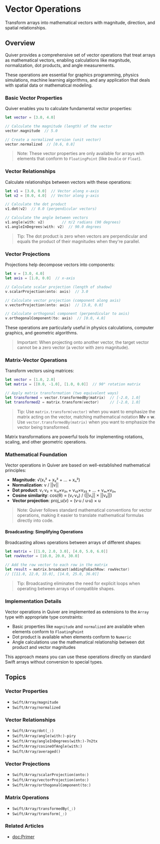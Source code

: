 # Vector Operations

Transform arrays into mathematical vectors with magnitude, direction, and spatial relationships.

## Overview

Quiver provides a comprehensive set of vector operations that treat arrays as mathematical vectors, enabling calculations like magnitude, normalization, dot products, and angle measurements.

These operations are essential for graphics programming, physics simulations, machine learning algorithms, and any application that deals with spatial data or mathematical modeling.

### Basic Vector Properties

Quiver enables you to calculate fundamental vector properties:

```swift
let vector = [3.0, 4.0]

// Calculate the magnitude (length) of the vector
vector.magnitude  // 5.0

// Create a normalized version (unit vector)
vector.normalized  // [0.6, 0.8]
```

> Note: These vector properties are only available for arrays with elements that conform to `FloatingPoint` (like `Double` or `Float`).

### Vector Relationships

Calculate relationships between vectors with these operations:

```swift
let v1 = [3.0, 0.0]  // Vector along x-axis
let v2 = [0.0, 4.0]  // Vector along y-axis

// Calculate the dot product
v1.dot(v2)  // 0.0 (perpendicular vectors)

// Calculate the angle between vectors
v1.angle(with: v2)        // π/2 radians (90 degrees)
v1.angleInDegrees(with: v2)  // 90.0 degrees
```

> Tip: The dot product is zero when vectors are perpendicular and equals the product of their magnitudes when they're parallel.

### Vector Projections

Projections help decompose vectors into components:

```swift
let v = [3.0, 4.0]
let axis = [1.0, 0.0]  // x-axis

// Calculate scalar projection (length of shadow)
v.scalarProjection(onto: axis)  // 3.0

// Calculate vector projection (component along axis)
v.vectorProjection(onto: axis)  // [3.0, 0.0]

// Calculate orthogonal component (perpendicular to axis)
v.orthogonalComponent(to: axis)  // [0.0, 4.0]
```

These operations are particularly useful in physics calculations, computer graphics, and geometric algorithms.

> Important: When projecting onto another vector, the target vector cannot be a zero vector (a vector with zero magnitude).

### Matrix-Vector Operations

Transform vectors using matrices:

```swift
let vector = [1.0, 2.0]
let matrix = [[0.0, -1.0], [1.0, 0.0]]  // 90° rotation matrix

// Apply matrix transformation (two equivalent ways)
let transformed = vector.transformedBy(matrix)  // [-2.0, 1.0]
let transformed2 = matrix.transform(vector)     // [-2.0, 1.0]
```

> Tip: Use `matrix.transform(vector)` when you want to emphasize the matrix acting on the vector, matching mathematical notation **Mv = w**. Use `vector.transformedBy(matrix)` when you want to emphasize the vector being transformed.

Matrix transformations are powerful tools for implementing rotations, scaling, and other geometric operations.

### Mathematical Foundation

Vector operations in Quiver are based on well-established mathematical principles:

- **Magnitude**: √(x₁² + x₂² + ... + xₙ²)
- **Normalization**: v / ||v||
- **Dot product**: v₁·v₂ = v₁₁×v₂₁ + v₁₂×v₂₂ + ... + v₁ₙ×v₂ₙ
- **Cosine similarity**: cos(θ) = (v₁·v₂) / (||v₁|| × ||v₂||)
- **Vector projection**: proj_u(v) = (v·u / u·u) × u

> Note: Quiver follows standard mathematical conventions for vector operations, making it easier to translate mathematical formulas directly into code.

#### Broadcasting: Simplifying Operations

Broadcasting allows operations between arrays of different shapes:

```swift
let matrix = [[1.0, 2.0, 3.0], [4.0, 5.0, 6.0]]
let rowVector = [10.0, 20.0, 30.0]

// Add the row vector to each row in the matrix
let result = matrix.broadcast(addingToEachRow: rowVector)
// [[11.0, 22.0, 33.0], [14.0, 25.0, 36.0]]
```
> Tip: Broadcasting eliminates the need for explicit loops when operating between arrays of compatible shapes.

### Implementation Details

Vector operations in Quiver are implemented as extensions to the `Array` type with appropriate type constraints:

- Basic properties like `magnitude` and `normalized` are available when elements conform to `FloatingPoint`
- Dot product is available when elements conform to `Numeric`
- Angle calculations use the mathematical relationship between dot product and vector magnitudes

This approach means you can use these operations directly on standard Swift arrays without conversion to special types.

## Topics

### Vector Properties
- ``Swift/Array/magnitude``
- ``Swift/Array/normalized``

### Vector Relationships 
- ``Swift/Array/dot(_:)``
- ``Swift/Array/angle(with:)-piry``
- ``Swift/Array/angleInDegrees(with:)-7n2tx``
- ``Swift/Array/cosineOfAngle(with:)``
- ``Swift/Array/averaged()``

### Vector Projections
- ``Swift/Array/scalarProjection(onto:)``
- ``Swift/Array/vectorProjection(onto:)``
- ``Swift/Array/orthogonalComponent(to:)``

### Matrix Operations
- ``Swift/Array/transformedBy(_:)``
- ``Swift/Array/transform(_:)``

### Related Articles
- <doc:Primer>
